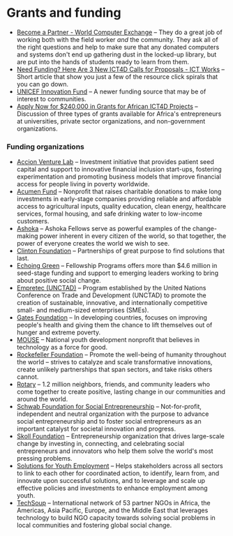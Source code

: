 # Grants and funding

- [Become a Partner - World Computer Exchange](http://www.worldcomputerexchange.org/apply-computers) – They do a great job of working both with the field worker _and_ the community. They ask all of the right questions and help to make sure that any donated computers and systems don't end up gathering dust in the locked-up library, but are put into the hands of students ready to learn from them.
- [Need Funding? Here Are 3 New ICT4D Calls for Proposals - ICT Works](http://www.ictworks.org/2016/02/04/need-funding-here-are-3-new-ict4d-calls-for-proposals/) – Short article that show you just a few of the resource click spirals that you can go down.
- [UNICEF Innovation Fund](http://www.unicefinnovationfund.org/) – A newer funding source that may be of interest to communities.
- [Apply Now for $240,000 in Grants for African ICT4D Projects](http://www.ictworks.org/2016/05/23/apply-now-for-240000-in-grants-for-african-ict4d-projects/) – Discussion of three types of grants available for Africa's entrepreneurs at universities, private sector organizations, and non-government organizations.

### Funding organizations

- [Accion Venture Lab](http://accion.org/venturelab) – Investment initiative that provides patient seed capital and support to innovative financial inclusion start-ups, fostering experimentation and promoting business models that improve financial access for people living in poverty worldwide.
- [Acumen Fund](http://acumen.org/) – Nonprofit that raises charitable donations to make long investments in early-stage companies providing reliable and affordable access to agricultural inputs, quality education, clean energy, healthcare services, formal housing, and safe drinking water to low-income customers.
- [Ashoka](http://ashoka.org/) – Ashoka Fellows serve as powerful examples of the change-making power inherent in every citizen of the world, so that together, the power of everyone creates the world we wish to see.
- [Clinton Foundation](https://www.clintonfoundation.org/) – Partnerships of great purpose to find solutions that last.
- [Echoing Green](http://echoinggreen.com/) – Fellowship Programs offers more than $4.6 million in seed-stage funding and support to emerging leaders working to bring about positive social change.
- [Empretec (UNCTAD)](http://empretec.unctad.org/) – Program established by the United Nations Conference on Trade and Development (UNCTAD) to promote the creation of sustainable, innovative, and internationally competitive small- and medium-sized enterprises (SMEs).
- [Gates Foundation](http://gatesfoundation.org/) – In developing countries, focuses on improving people's health and giving them the chance to lift themselves out of hunger and extreme poverty.
- [MOUSE](http://mouse.org/) – National youth development nonprofit that believes in technology as a force for good.
- [Rockefeller Foundation](http://rockefellerfoundation.org/) – Promote the well-being of humanity throughout the world – strives to catalyze and scale transformative innovations, create unlikely partnerships that span sectors, and take risks others cannot.
- [Rotary](http://rotary.org/) – 1.2 million neighbors, friends, and community leaders who come together to create positive, lasting change in our communities and around the world.
- [Schwab Foundation for Social Entrepreneurship](http://www.schwabfound.org/) – Not-for-profit, independent and neutral organization with the purpose to advance social entrepreneurship and to foster social entrepreneurs as an important catalyst for societal innovation and progress.
- [Skoll Foundation](http://skollfoundation.org/) – Entrepreneurship organization that drives large-scale change by investing in, connecting, and celebrating social entrepreneurs and innovators who help them solve the world's most pressing problems.
- [Solutions for Youth Employment](https://www.s4ye.org/about) – Helps stakeholders across all sectors to link to each other for coordinated action, to identify, learn from, and innovate upon successful solutions, and to leverage and scale up effective policies and investments to enhance employment among youth.
- [TechSoup](http://techsoup.org/) – International network of 53 partner NGOs in Africa, the Americas, Asia Pacific, Europe, and the Middle East that leverages technology to build NGO capacity towards solving social problems in local communities and fostering global social change.